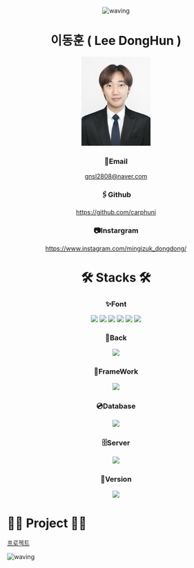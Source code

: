 <div align="center">

![waving](https://capsule-render.vercel.app/api?type=waving&height=200&text=Hello!&fontAlign=26&fontAlignY=40&color=0c70f2&fontColor=fff)

</div>

<div align="center">

  # **이동훈 ( Lee DongHun )**
  
  <img src="./images/이동훈.jpg" style="width:10rem;"/>

  ### **📧Email**
  gnsl2808@naver.com
  ### 🖇️Github
  https://github.com/carphuni
  ### 📷Instargram
  https://www.instagram.com/mingizuk_dongdong/

  <h1>🛠️ Stacks 🛠️</h1>

  ### **✨Font**
  <img src="https://img.shields.io/badge/html5-E34F26?style=for-the-badge&logo=html5&logoColor=white"> 
  <img src="https://img.shields.io/badge/css-1572B6?style=for-the-badge&logo=css3&logoColor=white"> 
  <img src="https://img.shields.io/badge/javascript-F7DF1E?style=for-the-badge&logo=javascript&logoColor=black"> 
  <img src="https://img.shields.io/badge/jquery-0769AD?style=for-the-badge&logo=jquery&logoColor=white">
  <img src="https://img.shields.io/badge/jquery-0769AD?style=for-the-badge&logo=jquery&logoColor=white">
  <img src="https://img.shields.io/badge/ajax-0064CD?style=for-the-badge&logo=ajax&logoColor=white"> 

  ### **🔩Back**
  <img src="https://img.shields.io/badge/java-007396?style=for-the-badge&logo=java&logoColor=white"> 


  ### **🧱FrameWork**
  <img src="https://img.shields.io/badge/spring-6DB33F?style=for-the-badge&logo=spring&logoColor=white"> 

  ### 💿**Database**
  <img src="https://img.shields.io/badge/oracle-F80000?style=for-the-badge&logo=oracle&logoColor=white"> 

  ### 🗄️**Server**
  <img src="https://img.shields.io/badge/apache tomcat-F8DC75?style=for-the-badge&logo=apachetomcat&logoColor=white">

  ### 🎥**Version**
  <img src="https://img.shields.io/badge/github-181717?style=for-the-badge&logo=github&logoColor=white">
</div>

<h1>👨‍💻 Project 👨‍💻</h1>

[프로젝트](https://github.com/carphuni/HappyDogHappyCat/tree/dev)

![waving](https://capsule-render.vercel.app/api?type=waving&height=200&fontAlign=26&fontAlignY=40&color=0c70f2&fontColor=fff&section=footer)
